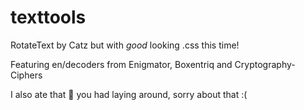 # texttools

RotateText by Catz but with *good* looking .css this time!

Featuring en/decoders from Enigmator, Boxentriq and Cryptography-Ciphers

I also ate that 🍕 you had laying around, sorry about that :(
